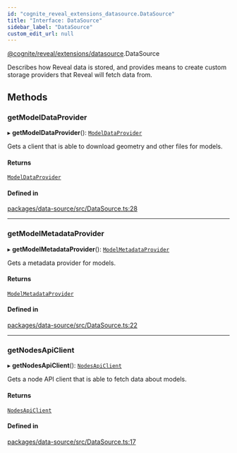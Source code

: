```yaml
---
id: "cognite_reveal_extensions_datasource.DataSource"
title: "Interface: DataSource"
sidebar_label: "DataSource"
custom_edit_url: null
---
```


[@cognite/reveal/extensions/datasource](../modules/cognite_reveal_extensions_datasource.md).DataSource

Describes how Reveal data is stored, and provides means to create custom storage providers
that Reveal will fetch data from.

## Methods

### getModelDataProvider

▸ **getModelDataProvider**(): [`ModelDataProvider`](cognite_reveal_extensions_datasource.ModelDataProvider.md)

Gets a client that is able to download geometry and other files
for models.

#### Returns

[`ModelDataProvider`](cognite_reveal_extensions_datasource.ModelDataProvider.md)

#### Defined in

[packages/data-source/src/DataSource.ts:28](https://github.com/cognitedata/reveal/blob/917d1d190/viewer/packages/data-source/src/DataSource.ts#L28)

___

### getModelMetadataProvider

▸ **getModelMetadataProvider**(): [`ModelMetadataProvider`](cognite_reveal_extensions_datasource.ModelMetadataProvider.md)

Gets a metadata provider for models.

#### Returns

[`ModelMetadataProvider`](cognite_reveal_extensions_datasource.ModelMetadataProvider.md)

#### Defined in

[packages/data-source/src/DataSource.ts:22](https://github.com/cognitedata/reveal/blob/917d1d190/viewer/packages/data-source/src/DataSource.ts#L22)

___

### getNodesApiClient

▸ **getNodesApiClient**(): [`NodesApiClient`](cognite_reveal_extensions_datasource.NodesApiClient.md)

Gets a node API client that is able to fetch data about
models.

#### Returns

[`NodesApiClient`](cognite_reveal_extensions_datasource.NodesApiClient.md)

#### Defined in

[packages/data-source/src/DataSource.ts:17](https://github.com/cognitedata/reveal/blob/917d1d190/viewer/packages/data-source/src/DataSource.ts#L17)
